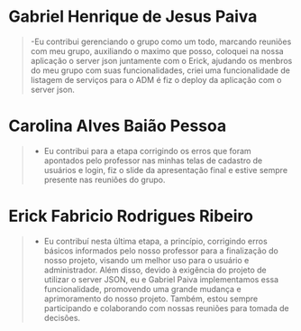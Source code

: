 # Gabriel Henrique de Jesus Paiva
>-Eu contribui gerenciando o grupo como um todo, marcando reuniões com meu grupo, auxiliando o maximo que posso, coloquei na nossa aplicação o server json juntamente com o Erick, ajudando os menbros do meu grupo com suas funcionalidades, criei uma funcionalidade de listagem de serviços para o ADM é fiz o deploy da aplicação com o server json.

# Carolina Alves Baião Pessoa
>- Eu contribui para a etapa corrigindo os erros que foram apontados pelo professor nas minhas telas de cadastro de usuários e login, fiz o slide da apresentação final e estive sempre presente nas reuniões do grupo.

# Erick Fabricio Rodrigues Ribeiro
>-  Eu contribuí nesta última etapa, a princípio, corrigindo erros básicos informados pelo nosso professor para a finalização do nosso projeto, visando um melhor uso para o usuário e administrador. Além disso, devido à exigência do projeto de utilizar o server JSON, eu e Gabriel Paiva implementamos essa funcionalidade, promovendo uma grande mudança e aprimoramento do nosso projeto. Também, estou sempre participando e colaborando com nossas reuniões para tomada de decisões.
